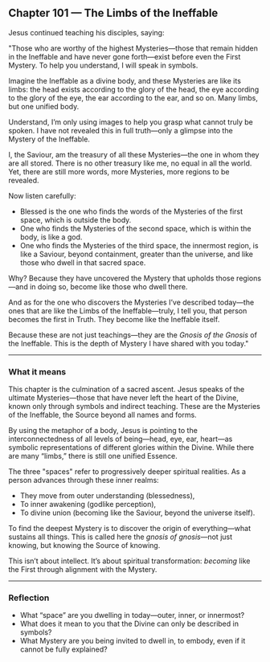 ## Chapter 101 — The Limbs of the Ineffable

Jesus continued teaching his disciples, saying:

"Those who are worthy of the highest Mysteries—those that remain hidden in the Ineffable and have never gone forth—exist before even the First Mystery. To help you understand, I will speak in symbols.

Imagine the Ineffable as a divine body, and these Mysteries are like its limbs: the head exists according to the glory of the head, the eye according to the glory of the eye, the ear according to the ear, and so on. Many limbs, but one unified body.

Understand, I’m only using images to help you grasp what cannot truly be spoken. I have not revealed this in full truth—only a glimpse into the Mystery of the Ineffable.

I, the Saviour, am the treasury of all these Mysteries—the one in whom they are all stored. There is no other treasury like me, no equal in all the world. Yet, there are still more words, more Mysteries, more regions to be revealed.

Now listen carefully:

- Blessed is the one who finds the words of the Mysteries of the first space, which is outside the body.
- One who finds the Mysteries of the second space, which is within the body, is like a god.
- One who finds the Mysteries of the third space, the innermost region, is like a Saviour, beyond containment, greater than the universe, and like those who dwell in that sacred space.

Why? Because they have uncovered the Mystery that upholds those regions—and in doing so, become like those who dwell there.

And as for the one who discovers the Mysteries I’ve described today—the ones that are like the Limbs of the Ineffable—truly, I tell you, that person becomes the first in Truth. They become like the Ineffable itself.

Because these are not just teachings—they are the *Gnosis of the Gnosis* of the Ineffable. This is the depth of Mystery I have shared with you today."

---

### What it means

This chapter is the culmination of a sacred ascent. Jesus speaks of the ultimate Mysteries—those that have never left the heart of the Divine, known only through symbols and indirect teaching. These are the Mysteries of the Ineffable, the Source beyond all names and forms.

By using the metaphor of a body, Jesus is pointing to the interconnectedness of all levels of being—head, eye, ear, heart—as symbolic representations of different glories within the Divine. While there are many “limbs,” there is still one unified Essence.

The three "spaces" refer to progressively deeper spiritual realities. As a person advances through these inner realms:
- They move from outer understanding (blessedness),
- To inner awakening (godlike perception),
- To divine union (becoming like the Saviour, beyond the universe itself).

To find the deepest Mystery is to discover the origin of everything—what sustains all things. This is called here the *gnosis of gnosis*—not just knowing, but knowing the Source of knowing.

This isn’t about intellect. It’s about spiritual transformation: *becoming* like the First through alignment with the Mystery.

---

### Reflection

* What “space” are you dwelling in today—outer, inner, or innermost?
* What does it mean to you that the Divine can only be described in symbols?
* What Mystery are you being invited to dwell in, to embody, even if it cannot be fully explained?
